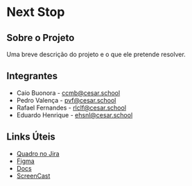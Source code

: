 # Next Stop

## Sobre o Projeto
Uma breve descrição do projeto e o que ele pretende resolver.

## Integrantes
- Caio Buonora - ccmb@cesar.school
- Pedro Valença - pvf@cesar.school
- Rafael Fernandes - rlclf@cesar.school
- Eduardo Henrique - ehsnl@cesar.school

## Links Úteis
- [Quadro no Jira]((https://cesar-team-v8afv3ud.atlassian.net/jira/software/projects/KAN/boards/1?atlOrigin=eyJpIjoiZjNhNzI1Mzk1NzdmNDE1ZThlMTBmZjM4NWY0OTE3Y2MiLCJwIjoiaiJ9))
- [Figma](https://www.figma.com/design/NH6gXtqEq6ScD94R0JjhhT/Next-Stop?node-id=37-6&t=Df3CO9P0t0yYVnd6-1)
- [Docs](https://docs.google.com/document/d/1aSS9CKXjFiJVWMc2ProF_4tRzgPjE1SwDDQWuf53CP4/edit?usp=sharing)
- [ScreenCast](https://youtu.be/vZgO7tRvAdg)
